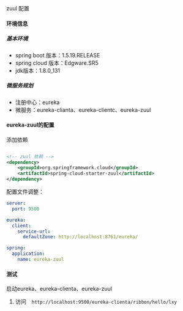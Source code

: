 zuul 配置

#### 环境信息
##### 基本环境
+ spring boot 版本：1.5.19.RELEASE
+ spring cloud 版本：Edgware.SR5
+ jdk版本：1.8.0_131

##### 微服务规划
+ 注册中心：eureka
+ 微服务：eureka-clianta、eureka-clientc、eureka-zuul


#### eureka-zuul的配置
添加依赖
```xml

<!-- zuul 依赖 -->
<dependency>
    <groupId>org.springframework.cloud</groupId>
    <artifactId>spring-cloud-starter-zuul</artifactId>
</dependency>
```

配置文件调整：
```yaml
server:
  port: 9500

eureka:
  client:
    service-url:
      defaultZone: http://localhost:8761/eureka/

spring:
  application:
    name: eureka-zuul
```


#### 测试
启动eureka、eureka-clienta、eureka-zuul

1. 访问`  http://localhost:9500/eureka-clienta/ribbon/hello/lxy`
